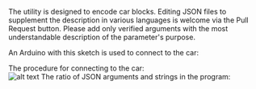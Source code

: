 The utility is designed to encode car blocks. Editing JSON files to supplement the description in various languages is welcome via the Pull Request button.
Please add only verified arguments with the most understandable description of the parameter's purpose.  

An Arduino with this sketch is used to connect to the car:  

The procedure for connecting to the car:  
![alt text](/pictures/uin.jpg) 
The ratio of JSON arguments and strings in the program:  
